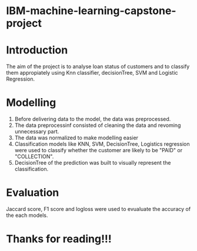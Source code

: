 # IBM-machine-learning-capstone-project

# Introduction
The aim of the project is to analyse loan status of customers and to classify them appropiately using Knn classifier, decisionTree, SVM and Logistic Regression.

# Modelling
1. Before delivering data to the model, the data was preprocessed.
2. The data preprocessinf consisted of cleaning the data and revoming unnecessary part.
3. The data was normalized to make modelling easier
4. Classification models like KNN, SVM, DecisionTree, Logistics regression were used to classify whether the customer are likely to be "PAID" or "COLLECTION".
5. DecisionTree of the prediction was built to visually represent the classification.

# Evaluation
Jaccard score, F1 score and logloss were used to evualuate the accuracy of the each models.

# Thanks for reading!!!
